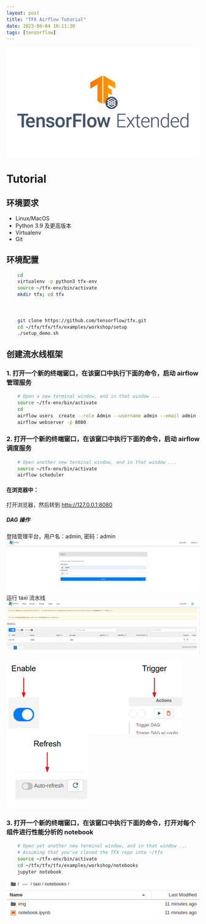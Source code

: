 ```yaml
---
layout: post
title: "TFX Airflow Tutorial"
date: 2023-06-04 10:11:30
tags: [tensorflow]
---
```


![TensorFlowExtend](/assets/images/2023-06-04-TFX_Airflow_Tutorial_0.png)

# Tutorial

## 环境要求

- Linux/MacOS
- Python 3.9 及更高版本
- Virtualenv
- Git

## 环境配置

```bash
    cd
    virtualenv -p python3 tfx-env
    source ~/tfx-env/bin/activate
    mkdir tfx; cd tfx



    git clone https://github.com/tensorflow/tfx.git
    cd ~/tfx/tfx/tfx/examples/workshop/setup
    ./setup_demo.sh
```

## 创建流水线框架

### 1. 打开一个新的终端窗口，在该窗口中执行下面的命令，启动 airflow 管理服务

```bash
    # Open a new terminal window, and in that window ...
    source ~/tfx-env/bin/activate
    cd
    airflow users  create --role Admin --username admin --email admin --firstname admin --lastname admin --password admin
    airflow webserver -p 8080
```

### 2. 打开一个新的终端窗口，在该窗口中执行下面的命令，启动 airflow 调度服务

```bash
    # Open another new terminal window, and in that window ...
    source ~/tfx-env/bin/activate
    airflow scheduler
```

#### 在浏览器中：

打开浏览器，然后转到 http://127.0.0.1:8080

##### DAG 操作

登陆管理平台，用户名：admin, 密码：admin
![login page](/assets/images/2023-06-04-TFX_Airflow_Tutorial_1.png)
运行 taxi 流水线
![DAG](/assets/images/2023-06-04-TFX_Airflow_Tutorial_2.png)

![TensorFlow](/assets/images/2023-06-04-TFX_Airflow_Tutorial_3.png)![dag-button-refresh](/assets/images/2023-06-04-TFX_Airflow_Tutorial_4.png)

### 3. 打开一个新的终端窗口，在该窗口中执行下面的命令，打开对每个组件进行性能分析的 notebook

```bash
    # Open yet another new terminal window, and in that window ...
    # Assuming that you've cloned the TFX repo into ~/tfx
    source ~/tfx-env/bin/activate
    cd ~/tfx/tfx/tfx/examples/workshop/notebooks
    jupyter notebook
```

![login page](/assets/images/2023-06-04-TFX_Airflow_Tutorial_5.png)
